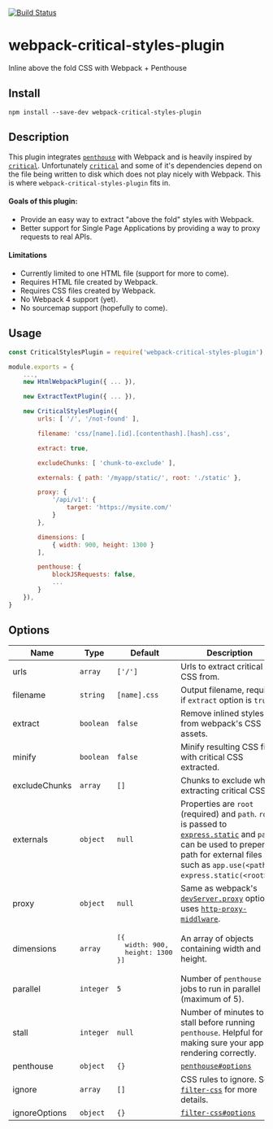 [![Build Status](https://travis-ci.com/akash5474/webpack-critical-styles-plugin.svg?token=AgFUp89emzKyjp5EaVq3&branch=master)](https://travis-ci.com/akash5474/webpack-critical-styles-plugin)

# webpack-critical-styles-plugin
Inline above the fold CSS with Webpack + Penthouse

## Install

```
npm install --save-dev webpack-critical-styles-plugin
```


## Description

This plugin integrates [`penthouse`](https://github.com/pocketjoso/penthouse) with Webpack and is heavily
inspired by [`critical`](https://github.com/addyosmani/critical).
Unfortunately [`critical`](https://github.com/addyosmani/critical) and some of it's dependencies depend
on the file being written to disk which does not play nicely with Webpack.
This is where `webpack-critical-styles-plugin` fits in.


#### Goals of this plugin:
* Provide an easy way to extract "above the fold" styles with Webpack.
* Better support for Single Page Applications by providing a way to proxy requests to real APIs.


#### Limitations

* Currently limited to one HTML file (support for more to come).
* Requires HTML file created by Webpack.
* Requires CSS files created by Webpack.
* No Webpack 4 support (yet).
* No sourcemap support (hopefully to come).


## Usage

```javascript
const CriticalStylesPlugin = require('webpack-critical-styles-plugin');

module.exports = {
    ...,
    new HtmlWebpackPlugin({ ... }),

    new ExtractTextPlugin({ ... }),

    new CriticalStylesPlugin({
        urls: [ '/', '/not-found' ],

        filename: 'css/[name].[id].[contenthash].[hash].css',

        extract: true,

        excludeChunks: [ 'chunk-to-exclude' ],

        externals: { path: '/myapp/static/', root: './static' },

        proxy: {
            '/api/v1': {
                target: 'https://mysite.com/'
            }
        },

        dimensions: [
            { width: 900, height: 1300 }
        ],

        penthouse: {
            blockJSRequests: false,
            ...
        }
    }),
}
```


## Options

Name             | Type       | Default   | Description
---------------- | ---------- | --------- | ------------
urls             | `array`    | `['/']`   | Urls to extract critical CSS from.
filename         | `string`   | `[name].css` | Output filename, required if `extract` option is `true`.
extract          | `boolean`  | `false`   | Remove inlined styles from webpack's CSS assets.
minify           | `boolean`  | `false`   | Minify resulting CSS file with critical CSS extracted.
excludeChunks    | `array`    | `[]`      | Chunks to exclude when extracting critical CSS.
externals        | `object`   | `null`    | Properties are `root` (required) and `path`.  `root` is passed to [`express.static`](http://expressjs.com/en/api.html#express.static) and `path` can be used to prepend a path for external files such as `app.use(<path>, express.static(<root>))`.
proxy            | `object`   | `null`    | Same as webpack's [`devServer.proxy`](https://webpack.js.org/configuration/dev-server/#devserver-proxy) option, uses [`http-proxy-middlware`](https://github.com/chimurai/http-proxy-middleware).
dimensions       | `array`    | <pre>[{<br>&nbsp;&nbsp;width: 900,<br>&nbsp;&nbsp;height: 1300<br>}]</pre> | An array of objects containing width and height.
parallel         | `integer`  | `5`       | Number of `penthouse` jobs to run in parallel (maximum of 5).
stall            | `integer`  | `null`    | Number of minutes to stall before running `penthouse`.  Helpful for making sure your app is rendering correctly.
penthouse        | `object`   | `{}`      | [`penthouse#options`](https://github.com/pocketjoso/penthouse#options)
ignore           | `array`    | `[]`      | CSS rules to ignore. See [`filter-css`](https://github.com/bezoerb/filter-css) for more details.
ignoreOptions    | `object`   | `{}`      | [`filter-css#options`](https://github.com/bezoerb/filter-css#options)

